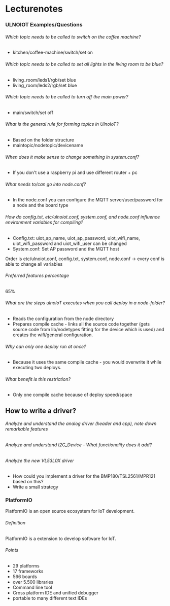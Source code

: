 # Lecturenotes

### ULNOIOT Examples/Questions
###### Which topic needs to be called to switch on the coffee machine?
* kitchen/coffee-machine/switch/set on

###### Which topic needs to be called to set all lights in the living room to be blue?
* living_room/leds1/rgb/set blue
* living_room/leds2/rgb/set blue

###### Which topic needs to be called to turn off the main power?
* main/switch/set off

###### What is the general rule for forming topics in UlnoIoT?
* Based on the folder structure
* maintopic/nodetopic/devicename

###### When does it make sense to change something in system.conf?
* If you don't use a raspberry pi and use different router + pc

###### What needs to/can go into node.conf?
* In the node.conf you can configure the MQTT server/user/password for a node and the board type

###### How do config.txt, etc/ulnoiot.conf, system.conf, and node.conf influence environment variables for compiling?
* Config.txt: uiot_ap_name, uiot_ap_password, uiot_wifi_name, uiot_wifi_password and uiot_wifi_user can be changed
* System.conf: Set AP password and the MQTT host

Order is etc/ulnoiot.conf, config.txt, system.conf, node.conf -> every conf is able to change all variables

###### Preferred features percentage
65%

###### What are the steps ulnoIoT executes when you call deploy in a node-folder?
* Reads the configuration from the node directory
* Prepares compile cache - links all the source code together (gets source code from lib/nodetypes fitting for the device which is used) and creates the wifi/general configuration.

###### Why can only one deploy run at once?
* Because it uses the same compile cache - you would overwrite it while executing two deploys.

###### What benefit is this restriction?
* Only one compile cache because of deploy speed/space  

## How to write a driver?

###### Analyze and understand the analog driver (header and cpp), note down remarkable features

###### Analyze and understand I2C_Device - What functionality does it add?

###### Analyze the new VL53L0X driver
* How could you implement a driver for the BMP180/TSL2561/MPR121 based on this?
* Write a small strategy


### PlatformIO
PlatformIO is an open source ecosystem for IoT development.
###### Definition
PlatformIO is a extension to develop software for IoT.
###### Points
* 29 platforms
* 17 frameworks
* 566 boards
* over 5.500 libraries
* Command line tool
* Cross platform IDE and unified debugger
* portable to many different text IDEs
